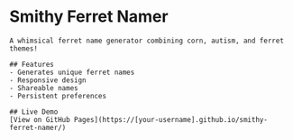 # Smithy Ferret Namer

    A whimsical ferret name generator combining corn, autism, and ferret themes!

    ## Features
    - Generates unique ferret names
    - Responsive design
    - Shareable names
    - Persistent preferences

    ## Live Demo
    [View on GitHub Pages](https://[your-username].github.io/smithy-ferret-namer/)

